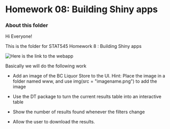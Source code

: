 Homework 08: Building Shiny apps
=====================

### About this folder
Hi Everyone!

This is the folder for STAT545 Homework 8 : Building Shiny apps


![Here is the link to the webapp](https://jasonsunbao.shinyapps.io/hw08/ "Shiny Webapp")

Basically we will do the following work

- Add an image of the BC Liquor Store to the UI. Hint: Place the image in a folder named www, and use img(src = "imagename.png") to add the image

- Use the DT package to turn the current results table into an interactive table

- Show the number of results found whenever the filters change

- Allow the user to download the results.
